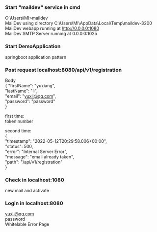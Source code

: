 ### Start "maildev" service in cmd
C:\Users\MI>maildev  
MailDev using directory C:\Users\MI\AppData\Local\Temp\maildev-3200  
MailDev webapp running at http://0.0.0.0:1080  
MailDev SMTP Server running at 0.0.0.0:1025


### Start DemoApplication 
springboot application pattern


### Post request localhost:8080/api/v1/registration
Body  
{
    "firstName": "yuxiang",  
    "lastName": "li",  
    "email": "yuxli@qq.com",  
    "password": "password"  
}  

first time:  
token number

second time:  
{  
    "timestamp": "2022-05-12T20:29:58.006+00:00",  
    "status": 500,  
    "error": "Internal Server Error",  
    "message": "email already taken",  
    "path": "/api/v1/registration"  
}


### Check in localhost:1080
new mail and activate


### Login in localhost:8080
yuxli@qq.com  
password  
Whitelable Error Page 
